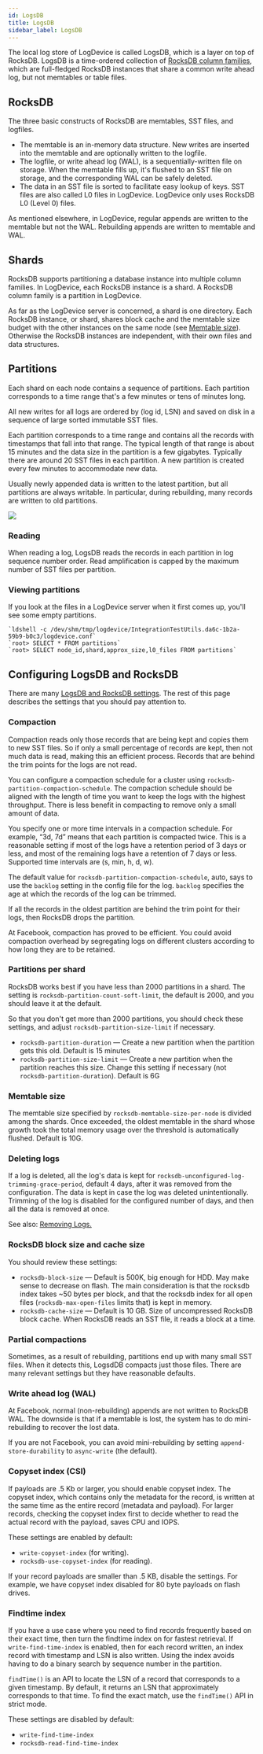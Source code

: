 ```yaml
---
id: LogsDB
title: LogsDB
sidebar_label: LogsDB
---
```


The local log store of LogDevice is called LogsDB, which is a layer on top of RocksDB. LogsDB is a time-ordered collection of [RocksDB column families](https://github.com/facebook/rocksdb/wiki/Column-Families), which are full-fledged RocksDB instances that share a common write ahead log, but not memtables or table files.

## RocksDB

The three basic constructs of RocksDB are memtables, SST files, and logfiles.

* The memtable is an in-memory data structure. New writes are inserted into the memtable and are optionally written to the logfile.
* The logfile, or write ahead log (WAL), is a sequentially-written file on storage. When the memtable fills up, it's flushed to an SST file on storage, and the corresponding WAL can be safely deleted.
* The data in an SST file is sorted to facilitate easy lookup of keys. SST files are also called L0 files in LogDevice.  LogDevice only uses RocksDB L0 (Level 0) files.

As mentioned elsewhere, in LogDevice, regular appends are written to the memtable but not the WAL. Rebuilding appends are written to memtable and WAL.

## Shards

RocksDB supports partitioning a database instance into multiple column families. In LogDevice, each RocksDB instance is a shard. A RocksDB column family is a partition in LogDevice.

As far as the LogDevice server is concerned, a shard is one directory. Each RocksDB instance, or shard, shares block cache and the memtable size budget with the other instances on the same node (see [Memtable size](#memtable-size)). Otherwise the RocksDB instances are independent, with their own files and data structures.

## Partitions

Each shard on each node contains a sequence of partitions. Each partition corresponds to a time range that's a few minutes or tens of minutes long.

All new writes for all logs are ordered by (log id, LSN) and saved on disk in a sequence of large sorted immutable SST files.

Each partition corresponds to a time range and contains all the records with timestamps that fall into that range. The typical length of that range is about 15 minutes and the data size in the partition is a few gigabytes. Typically there are around 20 SST files in each partition. A new partition is created every few minutes to accommodate new data.

Usually newly appended data is written to the latest partition, but all partitions are always writable. In particular, during rebuilding, many records are written to old partitions.

![](assets/logsdb/SST_files.png)

### Reading

When reading a log, LogsDB reads the records in each partition in log sequence number order. Read amplification is capped by the maximum number of SST files per partition.

### Viewing partitions

If you look at the files in a LogDevice server when it first comes up, you'll see some empty partitions.

```
`ldshell -c /dev/shm/tmp/logdevice/IntegrationTestUtils.da6c-1b2a-59b9-b0c3/logdevice.conf`
`root> SELECT * FROM partitions`
`root> SELECT node_id,shard,approx_size,l0_files FROM partitions`
```

## Configuring LogsDB and RocksDB

There are many [LogsDB and RocksDB settings](settings.md#logsdb). The rest of this page describes the settings that you should pay attention to.

### Compaction

Compaction reads only those records that are being kept and copies them to new SST files. So if only a small percentage of records are kept, then not much data is read, making this an efficient process. Records that are behind the trim points for the logs are not read.

You can configure a compaction schedule for a cluster using `rocksdb-partition-compaction-schedule`. The compaction schedule should be aligned with the length of time you want to keep the logs with the highest throughput. There is less benefit in compacting to remove only a small amount of data.

You specify one or more time intervals in a compaction schedule. For example, “3d, 7d” means that each partition is compacted twice. This is a reasonable setting if most of the logs have a retention period of 3 days or less, and most of the remaining logs have a retention of 7 days or less. Supported time intervals are (s, min, h, d, w).

The default value for  `rocksdb-partition-compaction-schedule`, auto, says to use the `backlog` setting in the config file for the log. `backlog` specifies the age at which the records of the log can be trimmed.

If all the records in the oldest partition are behind the trim point for their logs, then RocksDB drops the partition.

At Facebook, compaction has proved to be efficient. You could avoid compaction overhead by segregating logs on different clusters according to how long they are to be retained.  

### Partitions per shard

RocksDB works best if  you have less than 2000 partitions in a shard. The setting is `rocksdb-partition-count-soft-limit`, the default is 2000, and you should leave it at the default.

So that you don't get more than 2000 partitions, you should check these settings, and adjust `rocksdb-partition-size-limit` if necessary.

* `rocksdb-partition-duration` — Create a new partition when the partition gets this old. Default is 15 minutes
* `rocksdb-partition-size-limit` — Create a new partition when the partition reaches this size. Change this setting if necessary (not `rocksdb-partition-duration`). Default is 6G

### Memtable size

The memtable size specified by `rocksdb-memtable-size-per-node` is divided among the shards. Once exceeded, the oldest memtable in the shard whose growth took the total memory usage over the threshold is automatically flushed. Default is 10G.

### Deleting logs

If a log is deleted, all the log's data is kept for `rocksdb-unconfigured-log-trimming-grace-period`, default 4 days, after it was removed from the configuration. The data is kept in case the log was deleted unintentionally. Trimming of the log is disabled for the configured number of days, and then all the data is removed at once.

See also: [Removing Logs.](log_configuration.md#removing-logs)

### RocksDB block size and cache size

You should review these settings:

* `rocksdb-block-size` — Default is 500K, big enough for HDD. May make sense to decrease on flash. The main consideration is that the rocksdb index takes ~50 bytes per block, and that the rocksdb index for all open files (`rocksdb-max-open-files` limits that) is kept in memory.
* `rocksdb-cache-size` — Default is 10 GB. Size of uncompressed RocksDB block cache. When RocksDB reads an SST file, it reads a block at a time.

### Partial compactions

Sometimes, as a result of rebuilding, partitions end up with many small SST files. When it detects this, LogsdDB compacts just those files. There are many relevant settings but they have reasonable defaults.

### Write ahead log (WAL)

At Facebook, normal (non-rebuilding) appends are not written to RocksDB WAL. The downside is that if a memtable is lost, the system has to do mini-rebuilding to recover the lost data.

If you are not Facebook, you can avoid mini-rebuilding by setting `append-store-durability` to `async-write` (the default).

### Copyset index (CSI)

If payloads are .5 Kb or larger, you should enable copyset index. The copyset index, which contains only the metadata for the record, is written at the same time as the entire record (metadata and payload). For larger records, checking the copyset index first to decide whether to read the actual record with the payload, saves CPU and IOPS.

These settings are enabled by default:

* `write-copyset-index` (for writing).
* `rocksdb-use-copyset-index` (for reading).

If your record payloads are smaller than .5 KB, disable the settings. For example, we have copyset index disabled for 80 byte payloads on flash drives.

### Findtime index

If you have a use case where you need to find records frequently based on their exact time, then turn the findtime index on for fastest retrieval. If `write-find-time-index` is enabled, then for each record written, an index record with timestamp and LSN is also written. Using the index avoids having to do a binary search by sequence number in the partition.

`findTime()` is an API to locate the LSN of a record that corresponds to a given timestamp. By default, it returns an LSN that approximately corresponds to that time. To find the exact match, use the `findTime()` API in strict mode.

These settings are disabled by default:

* `write-find-time-index`
* `rocksdb-read-find-time-index`
